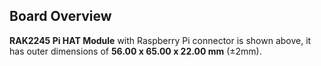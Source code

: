 ## Board Overview

<rk-img
  src="/assets/images/datasheet/rak2245-pihat/rak2245-dimensions.jpg"
  width="100%"
  figure-number="1"
  caption="RAK2245 Pi Hat Dimensions"
/>

**RAK2245 Pi HAT Module** with Raspberry Pi connector is shown above, it has outer dimensions of **56.00 x 65.00 x 22.00 mm** (±2mm).

